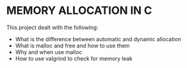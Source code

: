 # MEMORY ALLOCATION IN C
This project dealt with the following: 

* What is the difference between automatic and dynamic allocation
* What is malloc and free and how to use them
* Why and when use malloc
* How to use valgrind to check for memory leak

